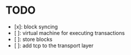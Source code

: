 # TODO

- [x]: block syncing
- [ ]: virtual machine for executing transactions
- [ ]: store blocks
- [ ]: add tcp to the transport layer

